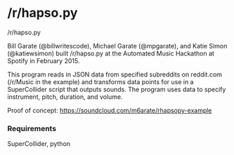# /r/hapso.py

/r/hapso.py


Bill Garate (@billwritescode), Michael Garate (@mpgarate), and Katie Simon (@katiewsimon) built /r/hapso.py at the Automated Music Hackathon at Spotify in February 2015.

This program reads in JSON data from specified subreddits on reddit.com (/r/Music in the example) and transforms data points for use in a SuperCollider script that outputs sounds. The program uses data to specify instrument, pitch, duration, and volume.

Proof of concept: https://soundcloud.com/m6arate/rhapsopy-example

### Requirements
SuperCollider, python
